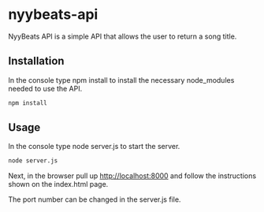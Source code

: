 # nyybeats-api

NyyBeats API is a simple API that allows the user to return a song title.

## Installation

In the console type npm install to install the necessary node_modules needed to use the API.

```bash
npm install
```

## Usage

In the console type node server.js to start the server.

```bash
node server.js
```

Next, in the browser pull up [http://localhost:8000](http://localhost:8000) and follow the instructions shown on the index.html page.

The port number can be changed in the server.js file.
